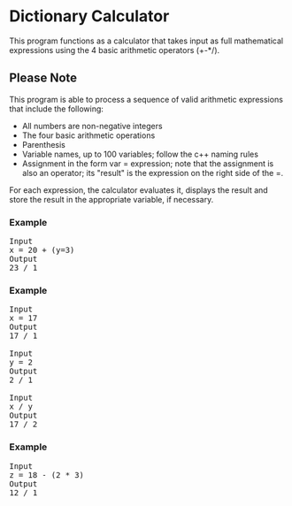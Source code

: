 # Dictionary Calculator
This program functions as a calculator that takes input as full mathematical expressions using the 4 basic arithmetic operators (+-*/).
## Please Note
This program is able to process a sequence of valid arithmetic expressions that include the following:
<ul>
  <li>All numbers are non-negative integers</li>
  <li>The four basic arithmetic operations</li>
  <li>Parenthesis</li>
  <li>Variable names, up to 100 variables; follow the c++ naming rules</li>
  <li>Assignment in the form var = expression; note that the assignment is also an operator; its "result" is the expression on the right side of the =.</li>
</ul>
For each expression, the calculator evaluates it, displays the result and store the result in the appropriate variable, if necessary.

### Example 
<pre>
Input
x = 20 + (y=3)
Output
23 / 1
</pre>

### Example
<pre>
Input
x = 17
Output 
17 / 1

Input
y = 2
Output
2 / 1

Input
x / y
Output
17 / 2
</pre>

### Example
<pre>
Input
z = 18 - (2 * 3)
Output
12 / 1
</pre>
